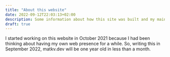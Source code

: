 ```yaml
---
title: "About this website"
date: 2022-09-12T22:03:13+02:00
description: Some information about how this site was built and my main uses for it
draft: true
---
```


I started working on this website in October 2021 because I had been thinking about
having my own web presence for a while. So, writing this in September 2022, matkv.dev will be
one year old in less than a month.
